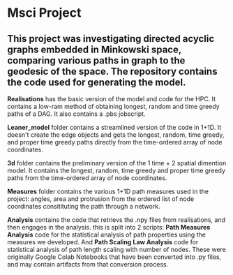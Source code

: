 # Msci Project

## This project was investigating directed acyclic graphs embedded in Minkowski space, comparing various paths in graph to the geodesic of the space. The repository contains the code used for generating the model. 

**Realisations** has the basic version of the model and code for the HPC. It contains a low-ram method of obtaining longest, random and time greedy paths of a DAG. It also contains a .pbs jobscript. 

**Leaner_model** folder contains a streamlined version of the code in 1+1D. It doesn't create the edge objects and gets the longest, random, time greedy, and proper time greedy paths directly from the time-ordered array of node coordinates. 

**3d** folder contains the preliminary version of the 1 time + 2 spatial dimention model. It contains the longest, random, time greedy and proper time greedy paths from the time-ordered array of node coordinates. 

**Measures** folder contains the various 1+1D path measures used in the project: angles, area and protrusion from the ordered list of node coordinates consitituting the path through a network. 

**Analysis** contains the code that retrievs the .npy files from realisations, and then engages in the analysis. this is split into 2 scripts: **Path Measures Analysis** code for the statistical analysis of path properties using the measures we developed. And **Path Scaling Law Analysis** code for statistical analysis of path length scaling with number of nodes. These were originally Google Colab Notebooks that have been converted into .py files, and may contain artifacts from that conversion process.
